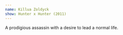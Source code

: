 ```yaml
---
name: Killua Zoldyck
show: Hunter x Hunter (2011)
---
```

A prodigious assassin with a desire to lead a normal life.
